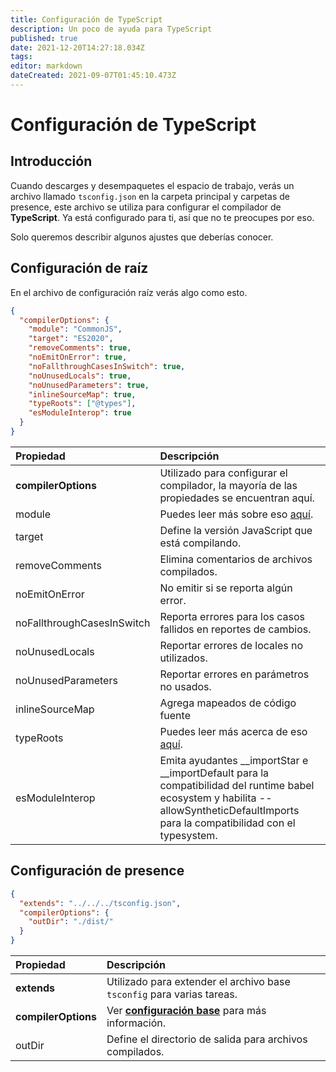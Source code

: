 ```yaml
---
title: Configuración de TypeScript
description: Un poco de ayuda para TypeScript
published: true
date: 2021-12-20T14:27:18.034Z
tags:
editor: markdown
dateCreated: 2021-09-07T01:45:10.473Z
---
```


# Configuración de TypeScript

## Introducción

Cuando descarges y desempaquetes el espacio de trabajo, verás un archivo llamado `tsconfig.json` en la carpeta principal y carpetas de presence, este archivo se utiliza para configurar el compilador de **TypeScript**. Ya está configurado para ti, así que no te preocupes por eso.

Solo queremos describir algunos ajustes que deberías conocer.

## Configuración de raíz

En el archivo de configuración raíz verás algo como esto.

```json
{
  "compilerOptions": {
    "module": "CommonJS",
    "target": "ES2020",
    "removeComments": true,
    "noEmitOnError": true,
    "noFallthroughCasesInSwitch": true,
    "noUnusedLocals": true,
    "noUnusedParameters": true,
    "inlineSourceMap": true,
    "typeRoots": ["@types"],
    "esModuleInterop": true
  }
}
```

| Propiedad                  | Descripción                                                                                                                                                                               |
|:-------------------------- |:----------------------------------------------------------------------------------------------------------------------------------------------------------------------------------------- |
| **compilerOptions**        | Utilizado para configurar el compilador, la mayoría de las propiedades se encuentran aquí.                                                                                                |
| module                     | Puedes leer más sobre eso [aquí](https://www.typescriptlang.org/docs/handbook/modules.html).                                                                                              |
| target                     | Define la versión JavaScript que está compilando.                                                                                                                                         |
| removeComments             | Elimina comentarios de archivos compilados.                                                                                                                                               |
| noEmitOnError              | No emitir si se reporta algún error.                                                                                                                                                      |
| noFallthroughCasesInSwitch | Reporta errores para los casos fallidos en reportes de cambios.                                                                                                                           |
| noUnusedLocals             | Reportar errores de locales no utilizados.                                                                                                                                                |
| noUnusedParameters         | Reportar errores en parámetros no usados.                                                                                                                                                 |
| inlineSourceMap            | Agrega mapeados de código fuente                                                                                                                                                          |
| typeRoots                  | Puedes leer más acerca de eso [aquí](https://www.typescriptlang.org/docs/handbook/tsconfig-json.html#types-typeroots-and-types).                                                          |
| esModuleInterop            | Emita ayudantes __importStar e __importDefault para la compatibilidad del runtime babel ecosystem y habilita --allowSyntheticDefaultImports para la compatibilidad con el typesystem. |

## Configuración de presence

```json
{
  "extends": "../../../tsconfig.json",
  "compilerOptions": {
    "outDir": "./dist/"
  }
}
```

| Propiedad           | Descripción                                                                                   |
|:------------------- |:--------------------------------------------------------------------------------------------- |
| **extends**         | Utilizado para extender el archivo base `tsconfig` para varias tareas.                        |
| **compilerOptions** | Ver [**configuración base**](/dev/presence/tsconfig#root-configuration) para más información. |
| outDir              | Define el directorio de salida para archivos compilados.                                      |
